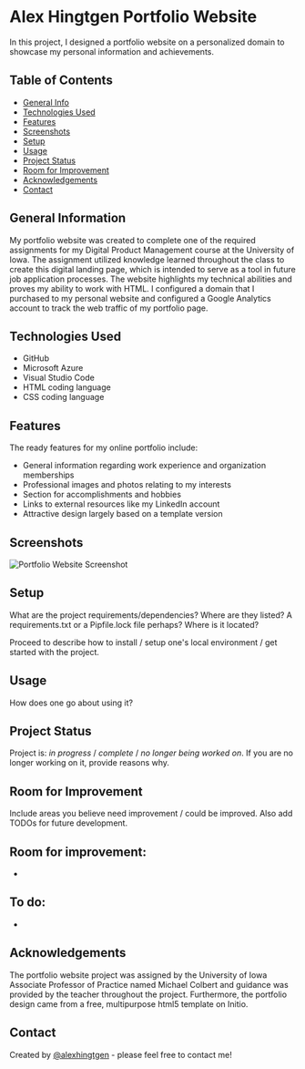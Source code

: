 # Alex Hingtgen Portfolio Website
In this project, I designed a portfolio website on a personalized domain to showcase my personal information and achievements.

## Table of Contents
* [General Info](#general-information)
* [Technologies Used](#technologies-used)
* [Features](#features)
* [Screenshots](#screenshots)
* [Setup](#setup)
* [Usage](#usage)
* [Project Status](#project-status)
* [Room for Improvement](#room-for-improvement)
* [Acknowledgements](#acknowledgements)
* [Contact](#contact)

## General Information
My portfolio website was created to complete one of the required assignments for my Digital Product Management course at the University of Iowa. The assignment utilized knowledge learned throughout the class to create this digital landing page, which is intended to serve as a tool in future job application processes. The website highlights my technical abilities and proves my ability to work with HTML. I configured a domain that I purchased to my personal website and configured a Google Analytics account to track the web traffic of my portfolio page.

## Technologies Used
- GitHub
- Microsoft Azure
- Visual Studio Code
- HTML coding language
- CSS coding language

## Features
The ready features for my online portfolio include:
- General information regarding work experience and organization memberships
- Professional images and photos relating to my interests
- Section for accomplishments and hobbies
- Links to external resources like my LinkedIn account
- Attractive design largely based on a template version

## Screenshots
![Portfolio Website Screenshot](./img/screenshot.png)

## Setup
What are the project requirements/dependencies? Where are they listed? A requirements.txt or a Pipfile.lock file perhaps? Where is it located?

Proceed to describe how to install / setup one's local environment / get started with the project.

## Usage
How does one go about using it?

## Project Status
Project is: _in progress_ / _complete_ / _no longer being worked on_. If you are no longer working on it, provide reasons why.


## Room for Improvement
Include areas you believe need improvement / could be improved. Also add TODOs for future development.

Room for improvement:
- 
- 

To do:
- 
- 

## Acknowledgements
The portfolio website project was assigned by the University of Iowa Associate Professor of Practice named Michael Colbert and guidance was provided by the teacher throughout the project. Furthermore, the portfolio design came from a free, multipurpose html5 template on Initio.

## Contact
Created by [@alexhingtgen](https://github.com/alexhingtgen) - please feel free to contact me!
